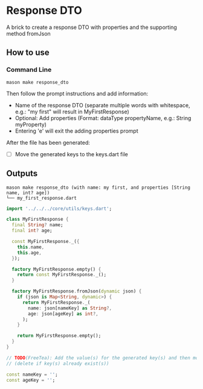 # Response DTO

A brick to create a response DTO with properties and the supporting method fromJson

## How to use

### Command Line

`mason make response_dto`

Then follow the prompt instructions and add information:

- Name of the response DTO (separate multiple words with whitespace, e.g.: "my first" will result in MyFirstResponse)
- Optional: Add properties (Format: dataType propertyName, e.g.: String myProperty)
- Entering 'e' will exit the adding properties prompt

After the file has been generated:

- [ ] Move the generated keys to the keys.dart file

## Outputs

```
mason make response_dto (with name: my first, and properties [String name, int? age])
└── my_first_response.dart
```

```dart
import '../../../core/utils/keys.dart';

class MyFirstResponse {
  final String? name;
  final int? age;

  const MyFirstResponse._({
    this.name,
    this.age,
  });

  factory MyFirstResponse.empty() {
    return const MyFirstResponse._();
  }

  factory MyFirstResponse.fromJson(dynamic json) {
    if (json is Map<String, dynamic>) {
      return MyFirstResponse._(
        name: json[nameKey] as String?,
        age: json[ageKey] as int?,
      );
    }

    return MyFirstResponse.empty();
  }
}

// TODO(FreeTea): Add the value(s) for the generated key(s) and then move them into keys.dart
// (delete if key(s) already exist(s))

const nameKey = '';
const ageKey = '';

```
